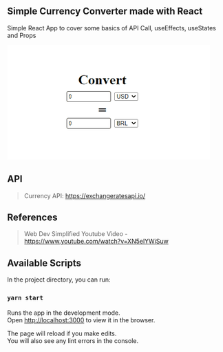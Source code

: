 ## Simple Currency Converter made with React
Simple React App to cover some basics of API Call, useEffects, useStates and Props 

![Farmers Market Finder Demo](demo/CurrencyConverter.gif)


## API
> Currency API: https://exchangeratesapi.io/

## References
> Web Dev Simplified Youtube Video - https://www.youtube.com/watch?v=XN5elYWiSuw

## Available Scripts
In the project directory, you can run:

### `yarn start`

Runs the app in the development mode.<br />
Open [http://localhost:3000](http://localhost:3000) to view it in the browser.

The page will reload if you make edits.<br />
You will also see any lint errors in the console.
